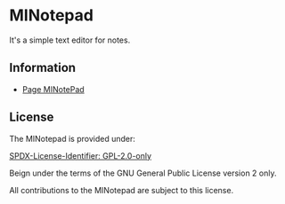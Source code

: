 # MINotepad

It's a simple text editor for notes.

## Information

- [Page MINotePad](https://www.mestredainfo.com.br/p/minotepad.html)

## License

The MINotepad is provided under:

[SPDX-License-Identifier: GPL-2.0-only](https://spdx.org/licenses/GPL-2.0-only.html)

Beign under the terms of the GNU General Public License version 2 only.

All contributions to the MINotepad are subject to this license.
